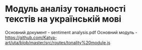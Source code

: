 # Модуль аналізу тональності текстів на українській мові
Основний документ - sentiment analysis.pdf
Основний модуль - https://github.com/Katya-art/uta/blob/master/src/routes/tonality%20module.js
